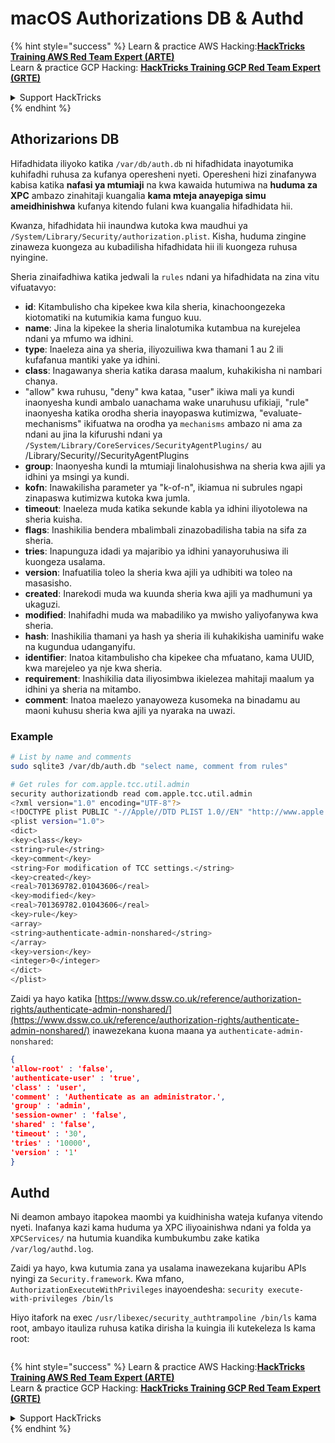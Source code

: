 # macOS Authorizations DB & Authd



{% hint style="success" %}
Learn & practice AWS Hacking:<img src="../../../.gitbook/assets/arte.png" alt="" data-size="line">[**HackTricks Training AWS Red Team Expert (ARTE)**](https://training.hacktricks.xyz/courses/arte)<img src="../../../.gitbook/assets/arte.png" alt="" data-size="line">\
Learn & practice GCP Hacking: <img src="../../../.gitbook/assets/grte.png" alt="" data-size="line">[**HackTricks Training GCP Red Team Expert (GRTE)**<img src="../../../.gitbook/assets/grte.png" alt="" data-size="line">](https://training.hacktricks.xyz/courses/grte)

<details>

<summary>Support HackTricks</summary>

* Check the [**subscription plans**](https://github.com/sponsors/carlospolop)!
* **Join the** 💬 [**Discord group**](https://discord.gg/hRep4RUj7f) or the [**telegram group**](https://t.me/peass) or **follow** us on **Twitter** 🐦 [**@hacktricks\_live**](https://twitter.com/hacktricks\_live)**.**
* **Share hacking tricks by submitting PRs to the** [**HackTricks**](https://github.com/carlospolop/hacktricks) and [**HackTricks Cloud**](https://github.com/carlospolop/hacktricks-cloud) github repos.

</details>
{% endhint %}

## **Athorizarions DB**

Hifadhidata iliyoko katika `/var/db/auth.db` ni hifadhidata inayotumika kuhifadhi ruhusa za kufanya operesheni nyeti. Operesheni hizi zinafanywa kabisa katika **nafasi ya mtumiaji** na kwa kawaida hutumiwa na **huduma za XPC** ambazo zinahitaji kuangalia **kama mteja anayepiga simu ameidhinishwa** kufanya kitendo fulani kwa kuangalia hifadhidata hii.

Kwanza, hifadhidata hii inaundwa kutoka kwa maudhui ya `/System/Library/Security/authorization.plist`. Kisha, huduma zingine zinaweza kuongeza au kubadilisha hifadhidata hii ili kuongeza ruhusa nyingine.

Sheria zinaifadhiwa katika jedwali la `rules` ndani ya hifadhidata na zina vitu vifuatavyo:

* **id**: Kitambulisho cha kipekee kwa kila sheria, kinachoongezeka kiotomatiki na kutumikia kama funguo kuu.
* **name**: Jina la kipekee la sheria linalotumika kutambua na kurejelea ndani ya mfumo wa idhini.
* **type**: Inaeleza aina ya sheria, iliyozuiliwa kwa thamani 1 au 2 ili kufafanua mantiki yake ya idhini.
* **class**: Inagawanya sheria katika darasa maalum, kuhakikisha ni nambari chanya.
* "allow" kwa ruhusu, "deny" kwa kataa, "user" ikiwa mali ya kundi inaonyesha kundi ambalo uanachama wake unaruhusu ufikiaji, "rule" inaonyesha katika orodha sheria inayopaswa kutimizwa, "evaluate-mechanisms" ikifuatwa na orodha ya `mechanisms` ambazo ni ama za ndani au jina la kifurushi ndani ya `/System/Library/CoreServices/SecurityAgentPlugins/` au /Library/Security//SecurityAgentPlugins
* **group**: Inaonyesha kundi la mtumiaji linalohusishwa na sheria kwa ajili ya idhini ya msingi ya kundi.
* **kofn**: Inawakilisha parameter ya "k-of-n", ikiamua ni subrules ngapi zinapaswa kutimizwa kutoka kwa jumla.
* **timeout**: Inaeleza muda katika sekunde kabla ya idhini iliyotolewa na sheria kuisha.
* **flags**: Inashikilia bendera mbalimbali zinazobadilisha tabia na sifa za sheria.
* **tries**: Inapunguza idadi ya majaribio ya idhini yanayoruhusiwa ili kuongeza usalama.
* **version**: Inafuatilia toleo la sheria kwa ajili ya udhibiti wa toleo na masasisho.
* **created**: Inarekodi muda wa kuunda sheria kwa ajili ya madhumuni ya ukaguzi.
* **modified**: Inahifadhi muda wa mabadiliko ya mwisho yaliyofanywa kwa sheria.
* **hash**: Inashikilia thamani ya hash ya sheria ili kuhakikisha uaminifu wake na kugundua udanganyifu.
* **identifier**: Inatoa kitambulisho cha kipekee cha mfuatano, kama UUID, kwa marejeleo ya nje kwa sheria.
* **requirement**: Inashikilia data iliyosimbwa ikielezea mahitaji maalum ya idhini ya sheria na mitambo.
* **comment**: Inatoa maelezo yanayoweza kusomeka na binadamu au maoni kuhusu sheria kwa ajili ya nyaraka na uwazi.

### Example
```bash
# List by name and comments
sudo sqlite3 /var/db/auth.db "select name, comment from rules"

# Get rules for com.apple.tcc.util.admin
security authorizationdb read com.apple.tcc.util.admin
<?xml version="1.0" encoding="UTF-8"?>
<!DOCTYPE plist PUBLIC "-//Apple//DTD PLIST 1.0//EN" "http://www.apple.com/DTDs/PropertyList-1.0.dtd">
<plist version="1.0">
<dict>
<key>class</key>
<string>rule</string>
<key>comment</key>
<string>For modification of TCC settings.</string>
<key>created</key>
<real>701369782.01043606</real>
<key>modified</key>
<real>701369782.01043606</real>
<key>rule</key>
<array>
<string>authenticate-admin-nonshared</string>
</array>
<key>version</key>
<integer>0</integer>
</dict>
</plist>
```
Zaidi ya hayo katika [https://www.dssw.co.uk/reference/authorization-rights/authenticate-admin-nonshared/](https://www.dssw.co.uk/reference/authorization-rights/authenticate-admin-nonshared/) inawezekana kuona maana ya `authenticate-admin-nonshared`:
```json
{
'allow-root' : 'false',
'authenticate-user' : 'true',
'class' : 'user',
'comment' : 'Authenticate as an administrator.',
'group' : 'admin',
'session-owner' : 'false',
'shared' : 'false',
'timeout' : '30',
'tries' : '10000',
'version' : '1'
}
```
## Authd

Ni deamon ambayo itapokea maombi ya kuidhinisha wateja kufanya vitendo nyeti. Inafanya kazi kama huduma ya XPC iliyoainishwa ndani ya folda ya `XPCServices/` na hutumia kuandika kumbukumbu zake katika `/var/log/authd.log`.

Zaidi ya hayo, kwa kutumia zana ya usalama inawezekana kujaribu APIs nyingi za `Security.framework`. Kwa mfano, `AuthorizationExecuteWithPrivileges` inayoendesha: `security execute-with-privileges /bin/ls`

Hiyo itafork na exec `/usr/libexec/security_authtrampoline /bin/ls` kama root, ambayo itauliza ruhusa katika dirisha la kuingia ili kutekeleza ls kama root:

<figure><img src="../../../.gitbook/assets/image (10).png" alt=""><figcaption></figcaption></figure>

{% hint style="success" %}
Learn & practice AWS Hacking:<img src="../../../.gitbook/assets/arte.png" alt="" data-size="line">[**HackTricks Training AWS Red Team Expert (ARTE)**](https://training.hacktricks.xyz/courses/arte)<img src="../../../.gitbook/assets/arte.png" alt="" data-size="line">\
Learn & practice GCP Hacking: <img src="../../../.gitbook/assets/grte.png" alt="" data-size="line">[**HackTricks Training GCP Red Team Expert (GRTE)**<img src="../../../.gitbook/assets/grte.png" alt="" data-size="line">](https://training.hacktricks.xyz/courses/grte)

<details>

<summary>Support HackTricks</summary>

* Check the [**subscription plans**](https://github.com/sponsors/carlospolop)!
* **Join the** 💬 [**Discord group**](https://discord.gg/hRep4RUj7f) or the [**telegram group**](https://t.me/peass) or **follow** us on **Twitter** 🐦 [**@hacktricks\_live**](https://twitter.com/hacktricks\_live)**.**
* **Share hacking tricks by submitting PRs to the** [**HackTricks**](https://github.com/carlospolop/hacktricks) and [**HackTricks Cloud**](https://github.com/carlospolop/hacktricks-cloud) github repos.

</details>
{% endhint %}
